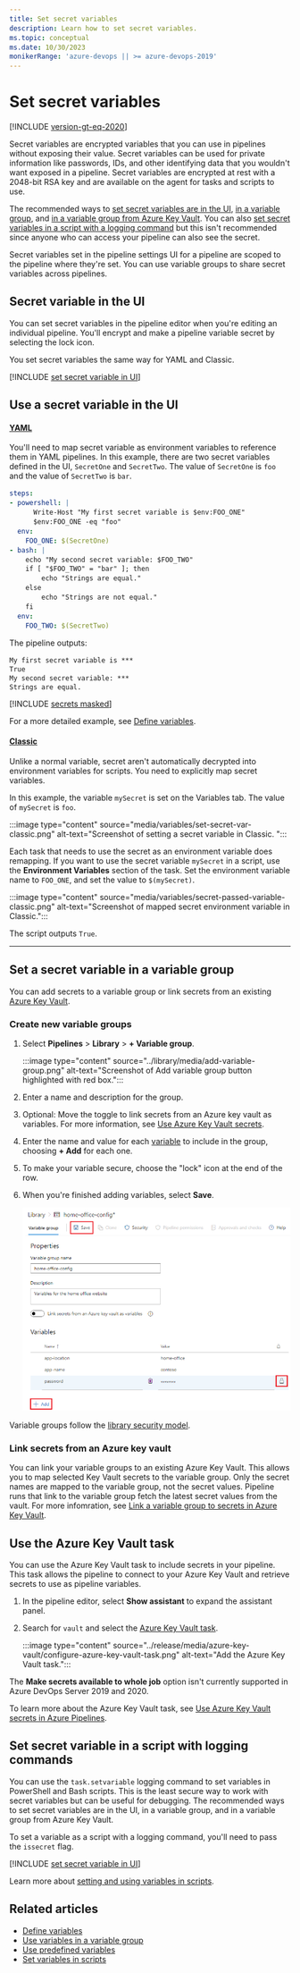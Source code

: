 ```yaml
---
title: Set secret variables
description: Learn how to set secret variables.
ms.topic: conceptual
ms.date: 10/30/2023
monikerRange: 'azure-devops || >= azure-devops-2019'
---
```


# Set secret variables

[!INCLUDE [version-gt-eq-2020](../../includes/version-gt-eq-2019.md)]

Secret variables are encrypted variables that you can use in pipelines without exposing their value. Secret variables can be used for private information like passwords, IDs, and other identifying data that you wouldn't want exposed in a pipeline. Secret variables are encrypted at rest with a 2048-bit RSA key and are available on the agent for tasks and scripts to use. 

The recommended ways to [set secret variables are in the UI](#secret-variable-in-the-ui), [in a variable group](#set-a-secret-variable-in-a-variable-group), and [in a variable group from Azure Key Vault](#link-secrets-from-an-azure-key-vault). You can also [set secret variables in a script with a logging command](#set-secret-variable-in-a-script-with-logging-commands) but this isn't recommended since anyone who can access your pipeline can also see the secret.

Secret variables set in the pipeline settings UI for a pipeline are scoped to the pipeline where they're set. You can use variable groups to share secret variables across pipelines.

## Secret variable in the UI

You can set secret variables in the pipeline editor when you're editing an individual pipeline. You'll encrypt and make a pipeline variable secret by selecting the lock icon. 

You set secret variables the same way for YAML and Classic. 

[!INCLUDE [set secret variable in UI](includes/set-secrets.md)]

## Use a secret variable in the UI

#### [YAML](#tab/yaml/)

You'll need to map secret variable as environment variables to reference them in YAML pipelines. In this example, there are two secret variables defined in the UI, `SecretOne` and `SecretTwo`. The value of `SecretOne` is `foo` and the value of `SecretTwo` is `bar`. 

```yml
steps:
- powershell: |
      Write-Host "My first secret variable is $env:FOO_ONE"
      $env:FOO_ONE -eq "foo"
  env:
    FOO_ONE: $(SecretOne)
- bash: |
    echo "My second secret variable: $FOO_TWO"
    if [ "$FOO_TWO" = "bar" ]; then
        echo "Strings are equal."
    else
        echo "Strings are not equal."
    fi
  env:
    FOO_TWO: $(SecretTwo) 
```

The pipeline outputs:

```
My first secret variable is ***
True
My second secret variable: ***
Strings are equal.
```

[!INCLUDE [secrets masked](./includes/masked-secrets.md)]

For a more detailed example, see [Define variables](variables.md#secret-variables).

#### [Classic](#tab/classic/)


Unlike a normal variable, secret aren't automatically decrypted into environment variables for scripts. You need to explicitly map secret variables.

In this example, the variable `mySecret` is set on the Variables tab. The value of `mySecret` is `foo`.

:::image type="content" source="media/variables/set-secret-var-classic.png" alt-text="Screenshot of setting a secret variable in Classic. ":::

Each task that needs to use the secret as an environment variable does remapping. If you want to use the secret variable `mySecret` in a script, use the **Environment Variables** section of the task. Set the environment variable name to `FOO_ONE`, and set the value to `$(mySecret)`. 

:::image type="content" source="media/variables/secret-passed-variable-classic.png" alt-text="Screenshot of mapped secret environment variable in Classic.":::

The script outputs `True`.

---

## Set a secret variable in a variable group

You can add secrets to a variable group or link secrets from an existing [Azure Key Vault](/azure/key-vault/general/basic-concepts). 

### Create new variable groups 

1. Select **Pipelines** > **Library** > **+ Variable group**.

   :::image type="content" source="../library/media/add-variable-group.png" alt-text="Screenshot of Add variable group button highlighted with red box.":::

1. Enter a name and description for the group.

1. Optional: Move the toggle to link secrets from an Azure key vault as variables. For more information, see [Use Azure Key Vault secrets](../release/azure-key-vault.md).

1. Enter the name and value for each [variable](../release/variables.md#custom-variables) to include in the group, choosing **+ Add** for each one. 

1. To make your variable secure, choose the "lock" icon at the end of the row.

1. When you're finished adding variables, select **Save**.

   ![Screenshot of saving a variable group.](../library/media/save-variable-group.png)

Variable groups follow the [library security model](../library/index.md#library-security).

### Link secrets from an Azure key vault
 
You can link your variable groups to an existing Azure Key Vault. This allows you to map selected Key Vault secrets to the variable group. Only the secret names are mapped to the variable group, not the secret values. Pipeline runs that link to the variable group fetch the latest secret values from the vault.  For more infomration, see [Link a variable group to secrets in Azure Key Vault](../library/link-variable-groups-to-key-vaults.md).


## Use the Azure Key Vault task

You can use the Azure Key Vault task to include secrets in your pipeline. This task allows the pipeline to connect to your Azure Key Vault and retrieve secrets to use as pipeline variables.

1. In the pipeline editor, select **Show assistant** to expand the assistant panel. 

1. Search for `vault` and select the [Azure Key Vault task](/azure/devops/pipelines/tasks/reference/azure-key-vault-v2). 

    :::image type="content" source="../release/media/azure-key-vault/configure-azure-key-vault-task.png" alt-text="Add the Azure Key Vault task.":::
 
The **Make secrets available to whole job** option isn't currently supported in Azure DevOps Server 2019 and 2020.

To learn more about the Azure Key Vault task, see [Use Azure Key Vault secrets in Azure Pipelines](../release/azure-key-vault.md). 
 

## Set secret variable in a script with logging commands

You can use the `task.setvariable` logging command to set variables in PowerShell and Bash scripts. This is the least secure way to work with secret variables but can be useful for debugging. The recommended ways to set secret variables are in the UI, in a variable group, and in a variable group from Azure Key Vault.

To set a variable as a script with a logging command, you'll need to pass the `issecret` flag. 

[!INCLUDE [set secret variable in UI](includes/secret-variables-logging.md)]

Learn more about [setting and using variables in scripts](set-variables-scripts.md). 

## Related articles

- [Define variables](variables.md)
- [Use variables in a variable group](../scripts/cli/pipeline-variable-group-secret-nonsecret-variables.md)
- [Use predefined variables](../build/variables.md)
- [Set variables in scripts](set-variables-scripts.md)
